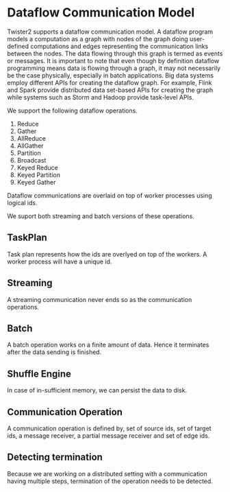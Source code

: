 Dataflow Communication Model
============================

Twister2 supports a dataflow communication model. A dataflow program models a computation as a 
graph with nodes of the graph doing user-defined computations and edges representing the 
communication links between the nodes. The data flowing through this graph is termed as 
events or messages. It is important to note that even though by definition dataflow programming 
means data is flowing through a graph, it may not necessarily be the case physically, especially 
in batch applications. Big data systems employ different APIs for creating the dataflow graph. 
For example, Flink and Spark provide distributed data set-based APIs for creating the graph while 
systems such as Storm and Hadoop provide task-level APIs.

We support the following dataflow operations.

1. Reduce
2. Gather
3. AllReduce
4. AllGather
5. Partition
6. Broadcast
7. Keyed Reduce
8. Keyed Partition
9. Keyed Gather

Dataflow communications are overlaid on top of worker processes using logical ids.

We suport both streaming and batch versions of these operations. 

TaskPlan
--------

Task plan represents how the ids are overlyed on top of the workers. A worker process will have a 
unique id.

Streaming
---------

A streaming communication never ends so as the communication operations. 

Batch
-----

A batch operation works on a finite amount of data. Hence it terminates after the data sending is
finished.

Shuffle Engine
--------------

In case of in-sufficient memory, we can persist the data to disk. 

Communication Operation
-----------------------

A communication operation is defined by, set of source ids, set of target ids, 
a message receiver, a partial message receiver and set of edge ids.

Detecting termination
---------------------

Because we are working on a distributed setting with a communication having multiple steps, 
termination of the operation needs to be detected.  


